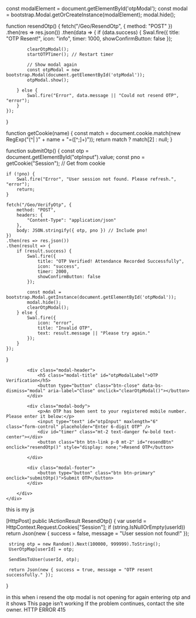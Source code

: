 const modalElement = document.getElementById('otpModal');
const modal = bootstrap.Modal.getOrCreateInstance(modalElement);
modal.hide();

<div class="modal fade" id="otpModal" tabindex="-1" aria-labelledby="otpModalLabel" aria-hidden="true"
     data-bs-backdrop="static" data-bs-keyboard="false">



function resendOtp() {
    fetch("/Geo/ResendOtp", {
        method: "POST"
    })
    .then(res => res.json())
    .then(data => {
        if (data.success) {
            Swal.fire({
                title: "OTP Resent!",
                icon: "info",
                timer: 1000,
                showConfirmButton: false
            });

            clearOtpModal();
            startOTPTimer(); // Restart timer

            // Show modal again
            const otpModal = new bootstrap.Modal(document.getElementById('otpModal'));
            otpModal.show();

        } else {
            Swal.fire("Error", data.message || "Could not resend OTP", "error");
        }
    });
}

function getCookie(name) {
    const match = document.cookie.match(new RegExp("(^| )" + name + "=([^;]+)"));
    return match ? match[2] : null;
}

function submitOtp() {
    const otp = document.getElementById("otpInput").value;
    const pno = getCookie("Session"); // Get from cookie

    if (!pno) {
        Swal.fire("Error", "User session not found. Please refresh.", "error");
        return;
    }

    fetch("/Geo/VerifyOtp", {
        method: "POST",
        headers: {
            "Content-Type": "application/json"
        },
        body: JSON.stringify({ otp, pno }) // Include pno!
    })
    .then(res => res.json())
    .then(result => {
        if (result.success) {
            Swal.fire({
                title: "OTP Verified! Attendance Recorded Successfully",
                icon: "success",
                timer: 2000,
                showConfirmButton: false
            });

            const modal = bootstrap.Modal.getInstance(document.getElementById('otpModal'));
            modal.hide();
            clearOtpModal();
        } else {
            Swal.fire({
                icon: "error",
                title: "Invalid OTP",
                text: result.message || "Please try again."
            });
        }
    });
}


<div class="modal fade" id="otpModal" tabindex="-1" aria-labelledby="otpModalLabel" aria-hidden="true">
    <div class="modal-dialog modal-dialog-centered">
        <div class="modal-content">

            <div class="modal-header">
                <h5 class="modal-title" id="otpModalLabel">OTP Verification</h5>
                <button type="button" class="btn-close" data-bs-dismiss="modal" aria-label="Close" onclick="clearOtpModal()"></button>
            </div>

            <div class="modal-body">
                <p>An OTP has been sent to your registered mobile number. Please enter it below:</p>
                <input type="text" id="otpInput" maxlength="6" class="form-control" placeholder="Enter 6-digit OTP" />
                <div id="timer" class="mt-2 text-danger fw-bold text-center"></div>
                <button class="btn btn-link p-0 mt-2" id="resendBtn" onclick="resendOtp()" style="display: none;">Resend OTP</button>

            </div>

            <div class="modal-footer">
                <button type="button" class="btn btn-primary" onclick="submitOtp()">Submit OTP</button>
            </div>

        </div>
    </div>
</div>

this is my js 

<script>
    const video = document.getElementById("video");
    const canvas = document.getElementById("canvas");
    const EntryTypeInput = document.getElementById("EntryType");
    const successSound = document.getElementById("successSound");
    const errorSound = document.getElementById("errorSound");

    navigator.mediaDevices.getUserMedia({ video: { facingMode: "user" } })
        .then(function (stream) {
            let video = document.getElementById("video");
            video.srcObject = stream;
            video.play();
        })
        .catch(function (error) {
            console.error("Error accessing camera: ", error);
        });

 
    function captureImageAndSubmit(entryType) {
        EntryTypeInput.value = entryType;

        const context = canvas.getContext("2d");
        canvas.width = video.videoWidth;
        canvas.height = video.videoHeight;
        context.drawImage(video, 0, 0, canvas.width, canvas.height);

        const imageData = canvas.toDataURL("image/jpeg"); // Save as JPG

        
        Swal.fire({
            title: "Verifying Face...",
            allowOutsideClick: false,
            showConfirmButton: false,
            didOpen: () => {
                Swal.showLoading();
            }
        });

       
       

        fetch("/Geo/AttendanceData", {
            method: "POST",
            headers: {
                "Content-Type": "application/json"
            },
            body: JSON.stringify({
                Type: entryType,
                ImageData: imageData
            })
        })
            .then(response => response.json())
            .then(data => {
                Swal.close(); 

                if (data.success) {
                    var now = new Date();
                    var formattedDateTime = now.toLocaleString();
                    successSound.play();
                    triggerHapticFeedback("success");

                    Swal.fire({
                        title: "Face Matched!",
                        text: "Attendance Recorded.\nDate & Time: " + formattedDateTime,
                        icon: "success",
                        timer: 3000,
                        showConfirmButton: false
                    }).then(() => {
                        location.reload();
                    });

                } else if (data.otpRequired) {
                    errorSound.play();
                    triggerHapticFeedback("error");

                    
                    startOTPTimer();

                    const otpModal = new bootstrap.Modal(document.getElementById('otpModal'));
                    otpModal.show();
                } else {
                    errorSound.play();
                    triggerHapticFeedback("error");
                    var now = new Date();
                    var formattedDateTime = now.toLocaleString();

                    Swal.fire({
                        title: "Face Not Recognized.",
                        text: "Click the button again to retry.\nDate & Time: " + formattedDateTime,
                        icon: "error",
                        confirmButtonText: "Retry"
                    });
                }
            })

            .catch(error => {
                console.error("Error:", error);
                triggerHapticFeedback("error");

                Swal.fire({
                    title: "Error!",
                    text: "An error occurred while processing your request.",
                    icon: "error"
                });
            });
            
    }

    function triggerHapticFeedback(type) {
        if ("vibrate" in navigator) {
            if (type === "success") {
                navigator.vibrate(100); 
            } else if (type === "error") {
                navigator.vibrate([200, 100, 200]); 
            }
        }
    }


    function clearOtpModal() {
        document.getElementById("otpInput").value = "";
        document.getElementById("timer").innerText = "";
        clearInterval(otpInterval);
    }

    

    let otpInterval;
    function startOTPTimer() {
        let timeLeft = 60;
        const timerLabel = document.getElementById("timer");
        const resendBtn = document.getElementById("resendBtn");
        resendBtn.style.display = "none";

        otpInterval = setInterval(() => {
            let mins = Math.floor(timeLeft / 60);
            let secs = timeLeft % 60;
            timerLabel.innerText = `OTP expires in ${mins}:${secs.toString().padStart(2, '0')}`;
            timeLeft--;

            if (timeLeft < 0) {
                clearInterval(otpInterval);
                timerLabel.innerText = "OTP expired.";
                resendBtn.style.display = "block";
            }
        }, 1000);
    }
  

    function submitOtp() {
        const otp = document.getElementById("otpInput").value;

        fetch("/Geo/VerifyOtp", {
            method: "POST",
            headers: {
                "Content-Type": "application/json"
            },
            body: JSON.stringify({ otp })
        })
            .then(res => res.json())
            .then(result => {
                if (result.success) {
                    Swal.fire({
                        title: "OTP Verified!Attendance Recorded Successfully",
                        icon: "success",
                        timer: 2000,
                        showConfirmButton: false
                    });

                    const modal = bootstrap.Modal.getInstance(document.getElementById('otpModal'));
                    modal.hide();
                    clearOtpModal();
                   
                } else {
                    Swal.fire({
                        icon: "error",
                        title: "Invalid OTP",
                        text: result.message || "Please try again."
                    });
                }
            });
    }


    function resendOtp() {
        fetch("/Geo/ResendOtp", {
            method: "POST"
        })
            .then(res => res.json())
            .then(data => {
                if (data.success) {
                    alert("Ohh yes");
                    Swal.fire({
                        title: "OTP Resent!",
                        icon: "info",
                        timer: 1000,
                        showConfirmButton: false
                    });
                    clearOtpModal();
                    startOTPTimer(); // Restart timer
                } else {
                    Swal.fire("Error", data.message || "Could not resend OTP", "error");
                }
            });
    }
</script>

 [HttpPost]
 public IActionResult ResendOtp()
 {
     var userId = HttpContext.Request.Cookies["Session"];
     if (string.IsNullOrEmpty(userId))
         return Json(new { success = false, message = "User session not found!" });

     string otp = new Random().Next(100000, 999999).ToString();
     UserOtpMap[userId] = otp;

     SendSmsToUser(userId, otp);

     return Json(new { success = true, message = "OTP resent successfully." });
 }



in this when i resend the otp modal is not opening for again entering otp and  it shows 
 This page isn’t working
If the problem continues, contact the site owner.
HTTP ERROR 415
